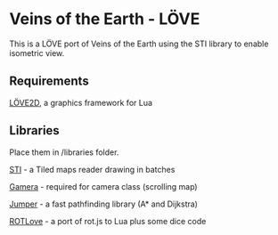 # Veins of the Earth - LÖVE

This is a LÖVE port of Veins of the Earth using the STI library to enable isometric view.

## Requirements

[LÖVE2D](http://love2d.org/), a graphics framework for Lua

## Libraries

Place them in /libraries folder.

[STI](https://github.com/karai17/Simple-Tiled-Implementation) - a Tiled maps reader drawing in batches

[Gamera](https://github.com/kikito/gamera) - required for camera class (scrolling map)

[Jumper](https://github.com/Yonaba/Jumper) - a fast pathfinding library (A* and Dijkstra)

[ROTLove](https://github.com/paulofmandown/rotLove) - a port of rot.js to Lua plus some dice code
